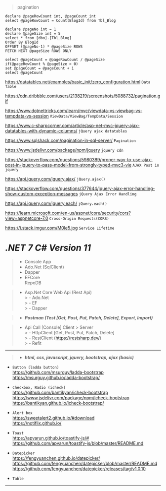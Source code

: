 > pagination 

```
declare @pageRowCount int, @pageCount int
select @pageRowCount = Count(BlogId) from Tbl_Blog

declare @pageNo int = 1
declare @pageSize int = 5
select * from [dbo].[Tbl_Blog]
Order By BlogId
OFFSET (@pageNo-1) * @pageSize ROWS
FETCH NEXT @pageSize ROWS ONLY

select @pageCount = @pageRowCount / @pageSize
if(@pageRowCount % @pageSize > 0)
set @pageCount = @pageCount + 1
select @pageCount
```

https://datatables.net/examples/basic_init/zero_configuration.html  `Data Table`

https://cdn.dribbble.com/users/2138219/screenshots/5088732/pagination.gif 

https://www.dotnettricks.com/learn/mvc/viewdata-vs-viewbag-vs-tempdata-vs-session `ViewData/ViewBag/TempData/Session`

https://www.c-sharpcorner.com/article/asp-net-mvc-jquery-ajax-datatables-with-dynamic-columns/ `jQuery ajax datatables`

https://www.sqlshack.com/pagination-in-sql-server/ `Pagination`

https://www.jsdelivr.com/package/npm/jquery `jquery cdn`

https://stackoverflow.com/questions/5980389/proper-way-to-use-ajax-post-in-jquery-to-pass-model-from-strongly-typed-mvc3-vie `AJAX Post in jquery`

https://api.jquery.com/jquery.ajax/ `jQuery.ajax()`

https://stackoverflow.com/questions/377644/jquery-ajax-error-handling-show-custom-exception-messages `jQuery Ajax Error Handling`

https://api.jquery.com/jquery.each/ `jQuery.each()`

https://learn.microsoft.com/en-us/aspnet/core/security/cors?view=aspnetcore-7.0 `Cross-Origin Requests(CORS)`

https://i.stack.imgur.com/M0le5.jpg `Service Lifetime`

***.NET 7 C# Version 11***
=============

> - Console App
> - Ado.Net (SqlClient)
> - Dapper
> - EFCore  
> RepoDB

> - Asp.Net Core Web Api (Rest Api)  
	> - Ado.Net  
	> - EF  
	> - Dapper  

> - ***Postman (Test [Get, Post, Put, Patch, Delete], Export, Import)***

> - Api Call [Console] Client > Server  
	> - HttpClient [Get, Post, Put, Patch, Delete]  
	> - RestClient (https://restsharp.dev/)  
	> - Refit  
---
> - ***html, css, javascript, jquery, bootstrap, ajax (basic)***

- `Button (ladda button)`  
https://github.com/msurguy/ladda-bootstrap  
https://msurguy.github.io/ladda-bootstrap/  

- `Checkbox, Radio (icheck)`  
https://github.com/bantikyan/icheck-bootstrap  
https://www.jsdelivr.com/package/npm/icheck-bootstrap  
https://bantikyan.github.io/icheck-bootstrap/  

- `Alert box`  
https://sweetalert2.github.io/#download  
https://notiflix.github.io/  

- `Toast`  
https://apvarun.github.io/toastify-js/#  
https://github.com/apvarun/toastify-js/blob/master/README.md  

- `Datepicker`  
https://fengyuanchen.github.io/datepicker/  
https://github.com/fengyuanchen/datepicker/blob/master/README.md  
https://github.com/fengyuanchen/datepicker/releases/tag/v1.0.10  

- `Table`

---


